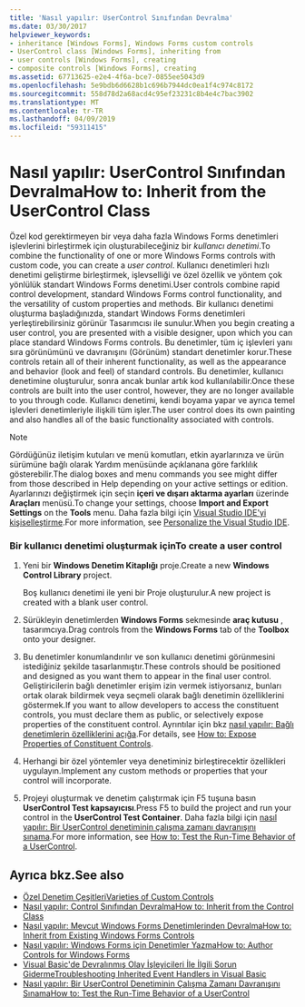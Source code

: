 ```yaml
---
title: 'Nasıl yapılır: UserControl Sınıfından Devralma'
ms.date: 03/30/2017
helpviewer_keywords:
- inheritance [Windows Forms], Windows Forms custom controls
- UserControl class [Windows Forms], inheriting from
- user controls [Windows Forms], creating
- composite controls [Windows Forms], creating
ms.assetid: 67713625-e2e4-4f6a-bce7-0855ee5043d9
ms.openlocfilehash: 5e9bdb6d6628b1c696b7944dc0ea1f4c974c8172
ms.sourcegitcommit: 558d78d2a68acd4c95ef23231c8b4e4c7bac3902
ms.translationtype: MT
ms.contentlocale: tr-TR
ms.lasthandoff: 04/09/2019
ms.locfileid: "59311415"
---
```

# <a name="how-to-inherit-from-the-usercontrol-class"></a><span data-ttu-id="f220a-102">Nasıl yapılır: UserControl Sınıfından Devralma</span><span class="sxs-lookup"><span data-stu-id="f220a-102">How to: Inherit from the UserControl Class</span></span>
<span data-ttu-id="f220a-103">Özel kod gerektirmeyen bir veya daha fazla Windows Forms denetimleri işlevlerini birleştirmek için oluşturabileceğiniz bir *kullanıcı denetimi*.</span><span class="sxs-lookup"><span data-stu-id="f220a-103">To combine the functionality of one or more Windows Forms controls with custom code, you can create a *user control*.</span></span> <span data-ttu-id="f220a-104">Kullanıcı denetimleri hızlı denetimi geliştirme birleştirmek, işlevselliği ve özel özellik ve yöntem çok yönlülük standart Windows Forms denetimi.</span><span class="sxs-lookup"><span data-stu-id="f220a-104">User controls combine rapid control development, standard Windows Forms control functionality, and the versatility of custom properties and methods.</span></span> <span data-ttu-id="f220a-105">Bir kullanıcı denetimi oluşturma başladığınızda, standart Windows Forms denetimleri yerleştirebilirsiniz görünür Tasarımcısı ile sunulur.</span><span class="sxs-lookup"><span data-stu-id="f220a-105">When you begin creating a user control, you are presented with a visible designer, upon which you can place standard Windows Forms controls.</span></span> <span data-ttu-id="f220a-106">Bu denetimler, tüm iç işlevleri yanı sıra görünümünü ve davranışını (Görünüm) standart denetimler korur.</span><span class="sxs-lookup"><span data-stu-id="f220a-106">These controls retain all of their inherent functionality, as well as the appearance and behavior (look and feel) of standard controls.</span></span> <span data-ttu-id="f220a-107">Bu denetimler, kullanıcı denetimine oluşturulur, sonra ancak bunlar artık kod kullanılabilir.</span><span class="sxs-lookup"><span data-stu-id="f220a-107">Once these controls are built into the user control, however, they are no longer available to you through code.</span></span> <span data-ttu-id="f220a-108">Kullanıcı denetimi, kendi boyama yapar ve ayrıca temel işlevleri denetimleriyle ilişkili tüm işler.</span><span class="sxs-lookup"><span data-stu-id="f220a-108">The user control does its own painting and also handles all of the basic functionality associated with controls.</span></span>  
  
> [!NOTE]
>  <span data-ttu-id="f220a-109">Gördüğünüz iletişim kutuları ve menü komutları, etkin ayarlarınıza ve ürün sürümüne bağlı olarak Yardım menüsünde açıklanana göre farklılık gösterebilir.</span><span class="sxs-lookup"><span data-stu-id="f220a-109">The dialog boxes and menu commands you see might differ from those described in Help depending on your active settings or edition.</span></span> <span data-ttu-id="f220a-110">Ayarlarınızı değiştirmek için seçin **içeri ve dışarı aktarma ayarları** üzerinde **Araçları** menüsü.</span><span class="sxs-lookup"><span data-stu-id="f220a-110">To change your settings, choose **Import and Export Settings** on the **Tools** menu.</span></span> <span data-ttu-id="f220a-111">Daha fazla bilgi için [Visual Studio IDE'yi kişiselleştirme](/visualstudio/ide/personalizing-the-visual-studio-ide).</span><span class="sxs-lookup"><span data-stu-id="f220a-111">For more information, see [Personalize the Visual Studio IDE](/visualstudio/ide/personalizing-the-visual-studio-ide).</span></span>  
  
### <a name="to-create-a-user-control"></a><span data-ttu-id="f220a-112">Bir kullanıcı denetimi oluşturmak için</span><span class="sxs-lookup"><span data-stu-id="f220a-112">To create a user control</span></span>  
  
1. <span data-ttu-id="f220a-113">Yeni bir **Windows Denetim Kitaplığı** proje.</span><span class="sxs-lookup"><span data-stu-id="f220a-113">Create a new **Windows Control Library** project.</span></span>  
  
     <span data-ttu-id="f220a-114">Boş kullanıcı denetimi ile yeni bir Proje oluşturulur.</span><span class="sxs-lookup"><span data-stu-id="f220a-114">A new project is created with a blank user control.</span></span>  
  
2. <span data-ttu-id="f220a-115">Sürükleyin denetimlerden **Windows Forms** sekmesinde **araç kutusu** , tasarımcıya.</span><span class="sxs-lookup"><span data-stu-id="f220a-115">Drag controls from the **Windows Forms** tab of the **Toolbox** onto your designer.</span></span>  
  
3. <span data-ttu-id="f220a-116">Bu denetimler konumlandırılır ve son kullanıcı denetimi görünmesini istediğiniz şekilde tasarlanmıştır.</span><span class="sxs-lookup"><span data-stu-id="f220a-116">These controls should be positioned and designed as you want them to appear in the final user control.</span></span> <span data-ttu-id="f220a-117">Geliştiricilerin bağlı denetimler erişim izin vermek istiyorsanız, bunları ortak olarak bildirmek veya seçmeli olarak bağlı denetimin özelliklerini göstermek.</span><span class="sxs-lookup"><span data-stu-id="f220a-117">If you want to allow developers to access the constituent controls, you must declare them as public, or selectively expose properties of the constituent control.</span></span> <span data-ttu-id="f220a-118">Ayrıntılar için bkz [nasıl yapılır: Bağlı denetimlerin özelliklerini açığa](how-to-expose-properties-of-constituent-controls.md).</span><span class="sxs-lookup"><span data-stu-id="f220a-118">For details, see [How to: Expose Properties of Constituent Controls](how-to-expose-properties-of-constituent-controls.md).</span></span>  
  
4. <span data-ttu-id="f220a-119">Herhangi bir özel yöntemler veya denetiminiz birleştirecektir özellikleri uygulayın.</span><span class="sxs-lookup"><span data-stu-id="f220a-119">Implement any custom methods or properties that your control will incorporate.</span></span>  
  
5. <span data-ttu-id="f220a-120">Projeyi oluşturmak ve denetim çalıştırmak için F5 tuşuna basın **UserControl Test kapsayıcısı**.</span><span class="sxs-lookup"><span data-stu-id="f220a-120">Press F5 to build the project and run your control in the **UserControl Test Container**.</span></span> <span data-ttu-id="f220a-121">Daha fazla bilgi için [nasıl yapılır: Bir UserControl denetiminin çalışma zamanı davranışını sınama](how-to-test-the-run-time-behavior-of-a-usercontrol.md).</span><span class="sxs-lookup"><span data-stu-id="f220a-121">For more information, see [How to: Test the Run-Time Behavior of a UserControl](how-to-test-the-run-time-behavior-of-a-usercontrol.md).</span></span>  
  
## <a name="see-also"></a><span data-ttu-id="f220a-122">Ayrıca bkz.</span><span class="sxs-lookup"><span data-stu-id="f220a-122">See also</span></span>

- [<span data-ttu-id="f220a-123">Özel Denetim Çeşitleri</span><span class="sxs-lookup"><span data-stu-id="f220a-123">Varieties of Custom Controls</span></span>](varieties-of-custom-controls.md)
- [<span data-ttu-id="f220a-124">Nasıl yapılır: Control Sınıfından Devralma</span><span class="sxs-lookup"><span data-stu-id="f220a-124">How to: Inherit from the Control Class</span></span>](how-to-inherit-from-the-control-class.md)
- [<span data-ttu-id="f220a-125">Nasıl yapılır: Mevcut Windows Forms Denetimlerinden Devralma</span><span class="sxs-lookup"><span data-stu-id="f220a-125">How to: Inherit from Existing Windows Forms Controls</span></span>](how-to-inherit-from-existing-windows-forms-controls.md)
- [<span data-ttu-id="f220a-126">Nasıl yapılır: Windows Forms için Denetimler Yazma</span><span class="sxs-lookup"><span data-stu-id="f220a-126">How to: Author Controls for Windows Forms</span></span>](how-to-author-controls-for-windows-forms.md)
- [<span data-ttu-id="f220a-127">Visual Basic'de Devralınmış Olay İşleyicileri İle İlgili Sorun Giderme</span><span class="sxs-lookup"><span data-stu-id="f220a-127">Troubleshooting Inherited Event Handlers in Visual Basic</span></span>](~/docs/visual-basic/programming-guide/language-features/events/troubleshooting-inherited-event-handlers.md)
- [<span data-ttu-id="f220a-128">Nasıl yapılır: Bir UserControl Denetiminin Çalışma Zamanı Davranışını Sınama</span><span class="sxs-lookup"><span data-stu-id="f220a-128">How to: Test the Run-Time Behavior of a UserControl</span></span>](how-to-test-the-run-time-behavior-of-a-usercontrol.md)
